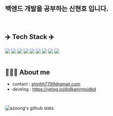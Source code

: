 

 ## 백엔드 개발을 공부하는 신현호 입니다.
>
 <br/>
 


<div>
  
## ✈️ Tech Stack ✈️
<img src="https://img.shields.io/badge/JavaScript-F7DF1E?style=flat-square&logo=JavaScript&logoColor=white"/> 
<img src="https://img.shields.io/badge/Node.js-339933?style=flat-square&logo=Node.js&logoColor=white"/> 
<img src="https://img.shields.io/badge/Express-000000?style=flat-square&logo=Express&logoColor=white"/>
<img src="https://img.shields.io/badge/MySQL-4479A1?style=flat-square&logo=MySQL&logoColor=white"/> 
<img src="https://img.shields.io/badge/MongoDB-47A248?style=flat-square&logo=MongoDB&logoColor=white"/> 
<img src="https://img.shields.io/badge/GitHub Actions-2088FF?style=flat-square&logo=GitHub Actions&logoColor=white"/> 
<img src="https://img.shields.io/badge/Jest-C21325?style=flat-square&logo=Jest&logoColor=white"/> 
<img src="https://img.shields.io/badge/Python-3766AB?style=flat-square&logo=Python&logoColor=white"/> 
<img src="https://img.shields.io/badge/Amazon AWS-232F3E?style=flat-square&logo=Amazon AWS&logoColor=white"/> 

</div>
<br/>

 ## 👩🏻‍💻 About me
- contact : shinhh7799@gmail.com
- develog : https://velog.io/@dkwnrmsidkd


<br/>

![azoong's github stats](https://github-readme-stats.vercel.app/api?username=azoong&show_icons=true&theme=tokyonight)

<br/>

<!-- ![Top Langs](https://github-readme-stats.vercel.app/api/top-langs/?username=azoong&layout=compact&theme=tokyonight)
 -->

